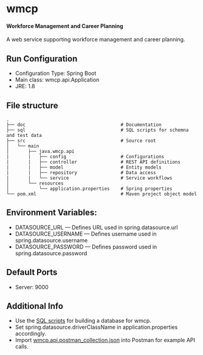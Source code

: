 # wmcp
#### Workforce Management and Career Planning

A web service supporting workforce management and career planning.

## Run Configuration
* Configuration Type: Spring Boot
* Main class: wmcp.api.Application
* JRE: 1.8

## File structure

    .
    ├── doc                                   # Documentation
    ├── sql                                   # SQL scripts for schemna and test data
    ├── src                                   # Source root
    │   └── main
    │       ├── java.wmcp.api
    |       |   ├── config                    # Configurations
    |       |   ├── controller                # REST API definitions
    |       |   ├── model                     # Entity models
    |       |   ├── repository                # Data access
    |       |   └── service                   # Service workflows
    │       └── resources
    │           └── application.properties    # Spring properties
    └── pom.xml                               # Maven project object model


## Environment Variables:
* DATASOURCE_URL — Defines URL used in spring.datasource.url
* DATASOURCE_USERNAME — Defines username used in spring.datasource.username
* DATASOURCE_PASSWORD — Defines password used in spring.datasource.password

## Default Ports
* Server: 9000

## Additional Info
* Use the [SQL scripts](https://github.com/Tlmader/wmcp/blob/master/sql) for building a database for wmcp.
* Set spring.datasource.driverClassName in application.properties accordingly.
* Import [wmcp.api.postman_collection.json](https://github.com/Tlmader/wmcp/blob/master/doc/wmcp.api.postman_collection.json) into Postman for example API calls.
